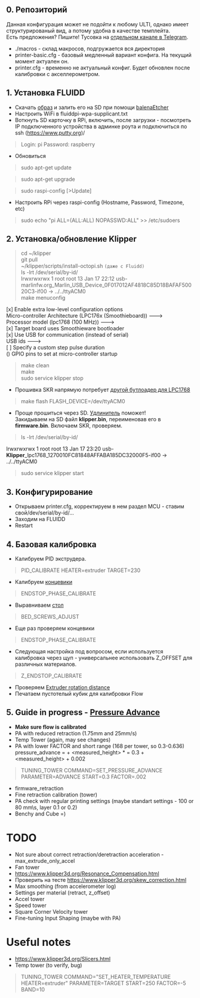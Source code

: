 ## 0. Репозиторий
Данная конфигурация может не подойти к любому ULTI, однако имеет структурированый вид, а потому удобна в качестве темплейта.  
Eсть предложения? Пишите! Тусовка на [отдельном канале в Telegram](https://t.me/ulti_klipper).
- ./macros - склад макросов, подгружается вся директория
- printer-basic.cfg - базовый медленный вариант конфига. На текущий момент актуален он.
- printer.cfg - временно не актуальный конфиг. Будет обновлен после калибровки с акселлерометром.

## 1. Установка FLUIDD
- Скачать [образ](https://github.com/cadriel/FluiddPI) и залить его на SD при помощи [balenaEtcher](https://www.balena.io/etcher/)
- Настроить WiFi в fluiddpi-wpa-supplicant.txt
- Воткнуть SD карточку в RPi, включить, после загрузки - посмотреть IP подключенного устройства в админке роута и подключиться по ssh (https://www.putty.org)/
>Login: pi Password: raspberry
- Обновиться
>sudo apt-get update

>sudo apt-get upgrade

>sudo raspi-config [>Update]
- Настроить RPi через raspi-config (Hostname, Password, Timezone, etc)

>sudo echo "pi ALL=(ALL:ALL) NOPASSWD:ALL" >> /etc/sudoers


## 2. Установка/обновление Klipper
>cd ~/klipper  
>git pull  
>~/klipper/scripts/install-octopi.sh `(даже с Fluidd)`   
>ls -lrt /dev/serial/by-id/  
lrwxrwxrwx 1 root root 13 Jan 17 22:12 usb-marlinfw.org_Marlin_USB_Device_0F017012AF4818C85D18BAFAF50020C3-if00 -> ../../ttyACM0  
>make menuconfig  

[x] Enable extra low-level configuration options  
    Micro-controller Architecture (LPC176x (Smoothieboard))  --->  
    Processor model (lpc1768 (100 MHz))  --->  
[x] Target board uses Smoothieware bootloader  
[x] Use USB for communication (instead of serial)  
    USB ids  --->  
[ ] Specify a custom step pulse duration  
()  GPIO pins to set at micro-controller startup  

>make clean  
>make  
>sudo service klipper stop  

- Прошивка SKR напрямую потребует [другой бутлоадер для LPC1768](http://smoothieware.org/flashing-the-bootloader)  
>make flash FLASH_DEVICE=/dev/ttyACM0    
- Проще прошиться через SD. [Удлинитель](https://habr.com/ru/post/206394/) поможет!  
Закидываем на SD файл **klipper.bin**, переименовав его в **firmware.bin**. Включаем SKR, проверяем.  
>ls -lrt /dev/serial/by-id/  

lrwxrwxrwx 1 root root 13 Jan 17 23:20 usb-**Klipper**_lpc1768_1270010FC81848AFFABA185DC32000F5-if00 -> ../../ttyACM0  
>sudo service klipper start  

## 3. Конфигурирование
- Открываем printer.cfg, корректируем в нем раздел MCU - ставим свой/dev/serial/by-id/...
- Заходим на FLUIDD
- Restart

## 4. Базовая калибровка
- Калибруем PID экструдера. 
>PID_CALIBRATE HEATER=extruder TARGET=230
- Калибруем [концевики](https://www.klipper3d.org/Endstop_Phase.html)
>ENDSTOP_PHASE_CALIBRATE 
- Выравниваем [стол](https://www.klipper3d.org/Manual_Level.html)
>BED_SCREWS_ADJUST
- Еще раз проверяем концевики
>ENDSTOP_PHASE_CALIBRATE 
- Следующая настройка под вопросом, если используется калибровка через щуп - универсальнее использовать Z_OFFSET для различных материалов.
>Z_ENDSTOP_CALIBRATE
- Проверяем [Extruder rotation distance](https://www.klipper3d.org/Rotation_Distance.html)
- Печатаем пустотелый кубик для калибровки Flow



## 5. Guide in progress - [Pressure Advance](https://www.klipper3d.org/Pressure_Advance.html)
- **Make sure flow is calibrated**
- PA with reduced retraction (1.75mm and 25mm/s)
- Temp Tower (again, may see changes)
- PA with lower FACTOR and short range (168 per tower, so 0.3-0.636)  
pressure_advance = <start> + <measured_height> * <factor> = 0.3 + <measured_height> + 0.002
>TUNING_TOWER COMMAND=SET_PRESSURE_ADVANCE PARAMETER=ADVANCE START=0.3 FACTOR=.002
- firmware_retraction
- Fine retraction calibration (tower)
- PA check with regular printing settings (maybe standart settings - 100 or 80 mm\s, layer 0.1 or 0.2)
- Benchy and Cube =)

# TODO
- Not sure about correct retraction/deretraction acceleration - max_extrude_only_accel  
- Fan tower
- https://www.klipper3d.org/Resonance_Compensation.html
- Проверить на тесте https://www.klipper3d.org/skew_correction.html
- Max smoothing (from accelerometer log)
- Settings per material (retract, z_offset)
- Accel tower
- Speed tower
- Square Corner Velocity tower
- Fine-tuning Input Shaping (maybe with PA)

# Useful notes
- https://www.klipper3d.org/Slicers.html
- Temp tower (to verify, bug)
>TUNING_TOWER COMMAND="SET_HEATER_TEMPERATURE HEATER=extruder" PARAMETER=TARGET START=250 FACTOR=-5 BAND=10
